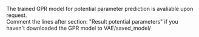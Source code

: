 The trained GPR model for potential parameter prediction is avaliable upon request.  
Comment the lines after section: "Result potential parameters" if you haven't downloaded the GPR model to VAE/saved_model/